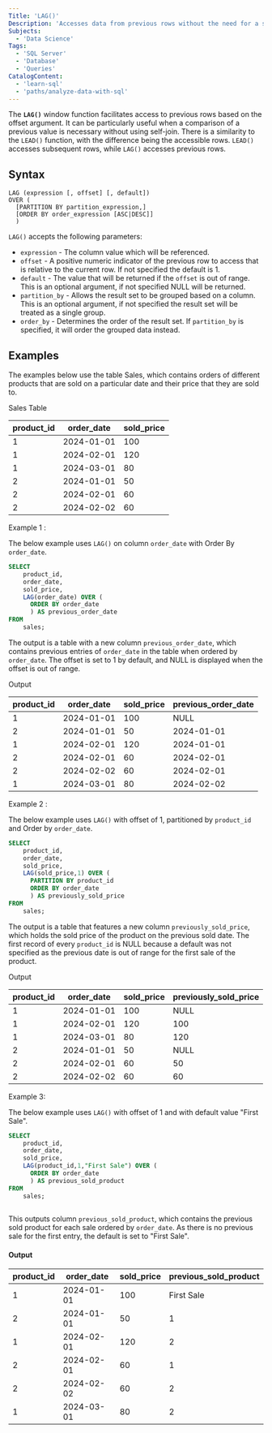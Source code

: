 ```yaml
---
Title: 'LAG()'
Description: 'Accesses data from previous rows without the need for a self join.'
Subjects:
  - 'Data Science'
Tags:
  - 'SQL Server'
  - 'Database'
  - 'Queries'
CatalogContent:
  - 'learn-sql'
  - 'paths/analyze-data-with-sql'
---
```


The **`LAG()`** window function facilitates access to previous rows based on the offset argument. It can be particularly useful when a comparison of a previous value is necessary without using self-join. There is a similarity to the `LEAD()` function, with the difference being the accessible rows. `LEAD()` accesses subsequent rows, while `LAG()` accesses previous rows.

## Syntax

```pseudo
LAG (expression [, offset] [, default])
OVER ( 
  [PARTITION BY partition_expression,]
  [ORDER BY order_expression [ASC|DESC]]
  )
```

`LAG()` accepts the following parameters:

- `expression` - The column value which will be referenced.
- `offset` - A positive numeric indicator of the previous row to access that is relative to the current row. If not specified the default is 1.
- `default` - The value that will be returned if the `offset` is out of range. This is an optional argument, if not specified NULL will be returned.
- `partition_by` - Allows the result set to be grouped based on a column. This is an optional argument, if not specified the result set will be treated as a single group.
- `order_by` - Determines the order of the result set. If `partition_by` is specified, it will order the grouped data instead.

## Examples

The examples below use the table Sales, which contains orders of different products that are sold on a particular date and their price that they are sold to.

Sales Table

| product_id | order_date | sold_price |
| ---------- | ---------- | -------- |
|          1 | 2024-01-01 |      100 |
|          1 | 2024-02-01 |      120 |
|          1 | 2024-03-01 |       80 |
|          2 | 2024-01-01 |       50 |
|          2 | 2024-02-01 |       60 |
|          2 | 2024-02-02 |       60 |

Example 1 : 

The below example uses `LAG()` on column `order_date` with Order By `order_date`.

```sql
SELECT
    product_id,
    order_date,
    sold_price,
    LAG(order_date) OVER (
      ORDER BY order_date
      ) AS previous_order_date
FROM
    sales;
```

The output is a table with a new column `previous_order_date`, which contains previous entries of `order_date` in the table when ordered by `order_date`. The offset is set to 1 by default, and NULL is displayed when the offset is out of range.

Output

| product_id | order_date | sold_price | previous_order_date |
| ---------- | ---------- | ---------- | ------------------- |
|          1 | 2024-01-01 |        100 | NULL                |
|          2 | 2024-01-01 |         50 | 2024-01-01          |
|          1 | 2024-02-01 |        120 | 2024-01-01          |
|          2 | 2024-02-01 |         60 | 2024-02-01          |
|          2 | 2024-02-02 |         60 | 2024-02-01          |
|          1 | 2024-03-01 |         80 | 2024-02-02          |

Example 2 :

The below example uses `LAG()` with offset of 1, partitioned by `product_id` and Order by `order_date`.

```sql
SELECT
    product_id,
    order_date,
    sold_price,
    LAG(sold_price,1) OVER (
      PARTITION BY product_id 
      ORDER BY order_date
      ) AS previously_sold_price
FROM
    sales;
```

The output is a table that features a new column `previously_sold_price`, which holds the sold price of the product on the previous sold date. The first record of every `product_id` is NULL because a default was not specified as the previous date is out of range for the first sale of the product.

Output

| product_id | order_date | sold_price | previously_sold_price |
| ---------- | ---------- | ---------- | --------------------- |
|          1 | 2024-01-01 |        100 |                  NULL |
|          1 | 2024-02-01 |        120 |                   100 |
|          1 | 2024-03-01 |         80 |                   120 |
|          2 | 2024-01-01 |         50 |                  NULL |
|          2 | 2024-02-01 |         60 |                    50 |
|          2 | 2024-02-02 |         60 |                    60 |

Example 3:

The below example uses `LAG()` with offset of 1 and with default value "First Sale".

```sql
SELECT
    product_id,
    order_date,
    sold_price,
    LAG(product_id,1,"First Sale") OVER (
      ORDER BY order_date
      ) AS previous_sold_product
FROM
    sales;
  
```

This outputs column `previous_sold_product`, which contains the previous sold product for each sale ordered by `order_date`. As there is no previous sale for the first entry, the default is set to "First Sale".

#### Output

| product_id | order_date | sold_price | previous_sold_product |
| ---------- | ---------- | ---------- | --------------------- |
|          1 | 2024-01-01 |        100 | First Sale            |
|          2 | 2024-01-01 |         50 | 1                     |
|          1 | 2024-02-01 |        120 | 2                     |
|          2 | 2024-02-01 |         60 | 1                     |
|          2 | 2024-02-02 |         60 | 2                     |
|          1 | 2024-03-01 |         80 | 2                     |
